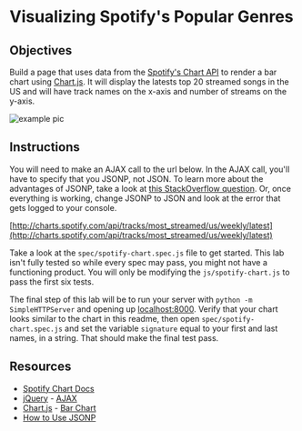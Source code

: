 # Visualizing Spotify's Popular Genres

## Objectives

Build a page that uses data from the [Spotify's Chart API](http://charts.spotify.com/docs) to render a bar chart using [Chart.js](http://chartkick.com/). It will display the latests top 20 streamed songs in the US and will have track names on the x-axis and number of streams on the y-axis.

![example pic](http://ironboard-curriculum-content.s3.amazonaws.com/web-development/js-spotify-api-ajax/example.png "Pic of Example")

## Instructions

You will need to make an AJAX call to the url below. In the AJAX call, you'll have to specify that you JSONP, not JSON. To learn more about the advantages of JSONP, take a look at [this StackOverflow question](http://stackoverflow.com/a/2887214/2890716). Or, once everything is working, change JSONP to JSON and look at the error that gets logged to your console.

[http://charts.spotify.com/api/tracks/most_streamed/us/weekly/latest](http://charts.spotify.com/api/tracks/most_streamed/us/weekly/latest)

Take a look at the `spec/spotify-chart.spec.js` file to get started. This lab isn't fully tested so while every spec may pass, you might not have a functioning product. You will only be modifying the `js/spotify-chart.js` to pass the first six tests.

The final step of this lab will be to run your server with `python -m SimpleHTTPServer` and opening up [localhost:8000](http://localhost:8000/). Verify that your chart looks similar to the chart in this readme, then open `spec/spotify-chart.spec.js` and set the variable `signature` equal to your first and last names, in a string. That should make the final test pass.

## Resources

* [Spotify Chart Docs](http://charts.spotify.com/docs)
* [jQuery](http://api.jquery.com/) - [AJAX](http://api.jquery.com/jquery.ajax/)
* [Chart.js](http://www.chartjs.org/docs/#getting-started) - [Bar Chart](http://www.chartjs.org/docs/#bar-chart-example-usage)
* [How to Use JSONP](http://terrasus.com/detail.jsp?articleID=396)

